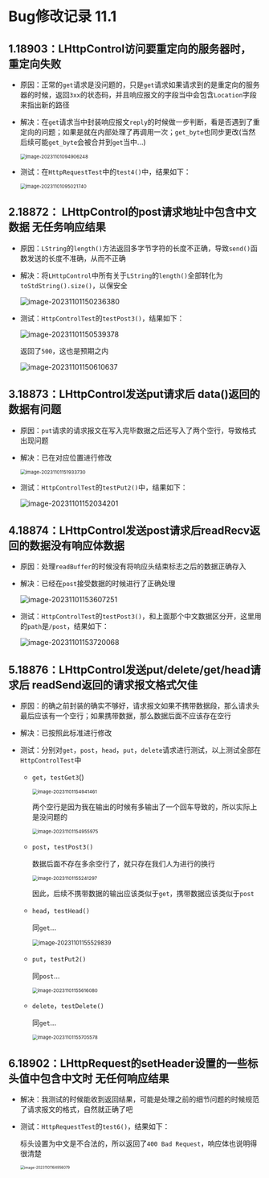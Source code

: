 # Bug修改记录 11.1

## 1.18903：LHttpControl访问要重定向的服务器时，重定向失败

- 原因：正常的`get`请求是没问题的，只是`get`请求如果请求到的是重定向的服务器的时候，返回`3xx`的状态码，并且响应报文的字段当中会包含`Location`字段来指出新的路径

- 解决：在`get`请求当中封装响应报文`reply`的时候做一步判断，看是否遇到了重定向的问题；如果是就在内部处理了再调用一次；`get_byte`也同步更改(当然后续可能`get_byte`会被合并到`get`当中...)

  <img src="https://image.davidingplus.cn/images/2025/02/01/image-20231101094906248.png" alt="image-20231101094906248" style="zoom:67%;" />

- 测试：在`HttpRequestTest`中的`test4()`中，结果如下：

  <img src="https://image.davidingplus.cn/images/2025/02/01/image-20231101095021740.png" alt="image-20231101095021740" style="zoom:67%;" />

## 2.18872： LHttpControl的post请求地址中包含中文数据 无任务响应结果

- 原因：`LString`的`length()`方法返回多字节字符的长度不正确，导致`send()`函数发送的长度不准确，从而不正确

- 解决：将`LHttpControl`中所有关于`LString`的`length()`全部转化为`toStdString().size()`，以保安全

  ![image-20231101150236380](https://image.davidingplus.cn/images/2025/02/01/image-20231101150236380.png)

- 测试：`HttpControlTest`的`testPost3()`，结果如下：

  ![image-20231101150539378](https://image.davidingplus.cn/images/2025/02/01/image-20231101150539378.png)

  返回了`500`，这也是预期之内

  ![image-20231101150610637](https://image.davidingplus.cn/images/2025/02/01/image-20231101150610637.png)

## 3.18873：LHttpControl发送put请求后 data()返回的数据有问题

- 原因：`put`请求的请求报文在写入完毕数据之后还写入了两个空行，导致格式出现问题

- 解决：已在对应位置进行修改

  <img src="https://image.davidingplus.cn/images/2025/02/01/image-20231101151933730.png" alt="image-20231101151933730" style="zoom:67%;" />

- 测试：`HttpControlTest`的`testPut2()`中，结果如下：

  ![image-20231101152034201](https://image.davidingplus.cn/images/2025/02/01/image-20231101152034201.png)

## 4.18874：LHttpControl发送post请求后readRecv返回的数据没有响应体数据

- 原因：处理`readBuffer`的时候没有将响应头结束标志之后的数据正确存入

- 解决：已经在`post`接受数据的时候进行了正确处理

  ![image-20231101153607251](https://image.davidingplus.cn/images/2025/02/01/image-20231101153607251.png)

- 测试：`HttpControlTest`的`testPost3()`，和上面那个中文数据区分开，这里用的`path`是`/post`，结果如下：

  ![image-20231101153720068](https://image.davidingplus.cn/images/2025/02/01/image-20231101153720068.png)

## 5.18876：LHttpControl发送put/delete/get/head请求后 readSend返回的请求报文格式欠佳

- 原因：的确之前封装的确实不够好，请求报文如果不携带数据段，那么请求头最后应该有一个空行；如果携带数据，那么数据后面不应该存在空行

- 解决：已按照此标准进行修改

- 测试：分别对`get`，`post`，`head`，`put`，`delete`请求进行测试，以上测试全部在`HttpControlTest`中

  - `get`，`testGet3`()

    <img src="https://image.davidingplus.cn/images/2025/02/01/image-20231101154941461.png" alt="image-20231101154941461" style="zoom:67%;" />

    两个空行是因为我在输出的时候有多输出了一个回车导致的，所以实际上是没问题的

    <img src="https://image.davidingplus.cn/images/2025/02/01/image-20231101154955975.png" alt="image-20231101154955975" style="zoom:67%;" />

  - `post`，`testPost3()`

    数据后面不存在多余空行了，就只存在我们人为进行的换行

    <img src="https://image.davidingplus.cn/images/2025/02/01/image-20231101155241297.png" alt="image-20231101155241297" style="zoom:67%;" />

    因此，后续不携带数据的输出应该类似于`get`，携带数据应该类似于`post`

  - `head`，`testHead()`

    同`get`...

    <img src="https://image.davidingplus.cn/images/2025/02/01/image-20231101155529839.png" alt="image-20231101155529839" style="zoom:80%;" />

  - `put`，`testPut2()`

    同`post`...

    <img src="https://image.davidingplus.cn/images/2025/02/01/image-20231101155616080.png" alt="image-20231101155616080" style="zoom:67%;" />

  - `delete`，`testDelete()`

    同`get`...

    <img src="https://image.davidingplus.cn/images/2025/02/01/image-20231101155705578.png" alt="image-20231101155705578" style="zoom:67%;" />


## 6.18902：LHttpRequest的setHeader设置的一些标头值中包含中文时 无任何响应结果

- 解决：我测试的时候能收到返回结果，可能是处理之前的细节问题的时候规范了请求报文的格式，自然就正确了吧

- 测试：`HttpRequestTest`的`test6()`，结果如下：

  标头设置为中文是不合法的，所以返回了`400 Bad Request`，响应体也说明得很清楚

  <img src="https://image.davidingplus.cn/images/2025/02/01/image-20231101164956079.png" alt="image-20231101164956079" style="zoom:50%;" />

